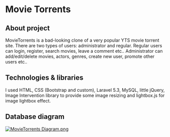 # Movie Torrents

## About project
MovieTorrents is a bad-looking clone of a very popular YTS movie torrent site. There are two types of users: administrator and regular. Regular users can login, register, search movies, leave a comment etc.. Administrator can add/edit/delete movies, actors, genres, create new user, promote other users etc..
## Technologies & libraries
I used HTML, CSS (Bootstrap and custom), Laravel 5.3, MySQL, little jQuery, Image Intervention library to provide some image resizing and lightbox.js for image lightbox effect.
## Database diagram
[![MovieTorrents Diagram.png](https://s26.postimg.org/glguitk7d/Movie_Torrents_Diagram.png)](https://postimg.org/image/f6f9u3j45/)

